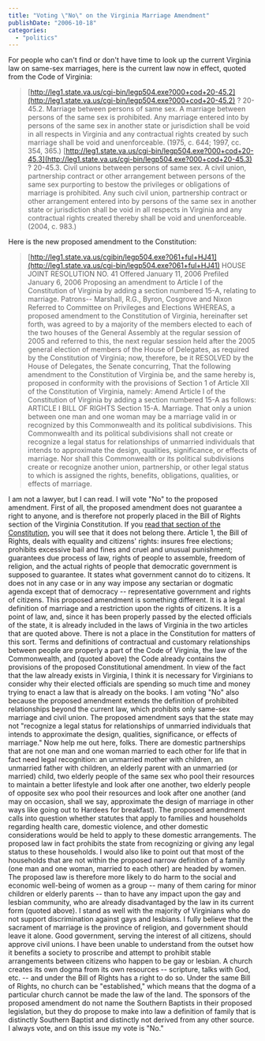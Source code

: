 ```yaml
---
title: "Voting \"No\" on the Virginia Marriage Amendment"
publishDate: "2006-10-18"
categories: 
  - "politics"
---
```


For people who can't find or don't have time to look up the current Virginia law on same-sex marriages, here is the current law now in effect, quoted from the Code of Virginia:

> [http://leg1.state.va.us/cgi-bin/legp504.exe?000+cod+20-45.2](http://leg1.state.va.us/cgi-bin/legp504.exe?000+cod+20-45.2) ? 20-45.2. Marriage between persons of same sex. A marriage between persons of the same sex is prohibited. Any marriage entered into by persons of the same sex in another state or jurisdiction shall be void in all respects in Virginia and any contractual rights created by such marriage shall be void and unenforceable. (1975, c. 644; 1997, cc. 354, 365.) [http://leg1.state.va.us/cgi-bin/legp504.exe?000+cod+20-45.3](http://leg1.state.va.us/cgi-bin/legp504.exe?000+cod+20-45.3) ? 20-45.3. Civil unions between persons of same sex. A civil union, partnership contract or other arrangement between persons of the same sex purporting to bestow the privileges or obligations of marriage is prohibited. Any such civil union, partnership contract or other arrangement entered into by persons of the same sex in another state or jurisdiction shall be void in all respects in Virginia and any contractual rights created thereby shall be void and unenforceable. (2004, c. 983.)

Here is the new proposed amendment to the Constitution:

> [http://leg1.state.va.us/cgibin/legp504.exe?061+ful+HJ41](http://leg1.state.va.us/cgi-bin/legp504.exe?061+ful+HJ41) HOUSE JOINT RESOLUTION NO. 41 Offered January 11, 2006 Prefiled January 6, 2006 Proposing an amendment to Article I of the Constitution of Virginia by adding a section numbered 15-A, relating to marriage. Patrons-- Marshall, R.G., Byron, Cosgrove and Nixon Referred to Committee on Privileges and Elections WHEREAS, a proposed amendment to the Constitution of Virginia, hereinafter set forth, was agreed to by a majority of the members elected to each of the two houses of the General Assembly at the regular session of 2005 and referred to this, the next regular session held after the 2005 general election of members of the House of Delegates, as required by the Constitution of Virginia; now, therefore, be it RESOLVED by the House of Delegates, the Senate concurring, That the following amendment to the Constitution of Virginia be, and the same hereby is, proposed in conformity with the provisions of Section 1 of Article XII of the Constitution of Virginia, namely: Amend Article I of the Constitution of Virginia by adding a section numbered 15-A as follows: ARTICLE I BILL OF RIGHTS Section 15-A. Marriage. That only a union between one man and one woman may be a marriage valid in or recognized by this Commonwealth and its political subdivisions. This Commonwealth and its political subdivisions shall not create or recognize a legal status for relationships of unmarried individuals that intends to approximate the design, qualities, significance, or effects of marriage. Nor shall this Commonwealth or its political subdivisions create or recognize another union, partnership, or other legal status to which is assigned the rights, benefits, obligations, qualities, or effects of marriage.

I am not a lawyer, but I can read. I will vote "No" to the proposed amendment. First of all, the proposed amendment does not guarantee a right to anyone, and is therefore not properly placed in the Bill of Rights section of the Virginia Constitution. If you [read that section of the Constitution](http://legis.state.va.us/Laws/search/constofva.pdf), you will see that it does not belong there. Article 1, the Bill of Rights, deals with equality and citizens' rights: insures free elections; prohibits excessive bail and fines and cruel and unusual punishment; guarantees due process of law, rights of people to assemble, freedom of religion, and the actual rights of people that democratic government is supposed to guarantee. It states what government cannot do to citizens. It does not in any case or in any way impose any sectarian or dogmatic agenda except that of democracy -- representative government and rights of citizens. This proposed amendment is something different. It is a legal definition of marriage and a restriction upon the rights of citizens. It is a point of law, and, since it has been properly passed by the elected officials of the state, it is already included in the laws of Virginia in the two articles that are quoted above. There is not a place in the Constitution for matters of this sort. Terms and definitions of contractual and customary relationships between people are properly a part of the Code of Virginia, the law of the Commonwealth, and (quoted above) the Code already contains the provisions of the proposed Constitutional amendment. In view of the fact that the law already exists in Virginia, I think it is necessary for Virginians to consider why their elected officials are spending so much time and money trying to enact a law that is already on the books. I am voting "No" also because the proposed amendment extends the definition of prohibited relationships beyond the current law, which prohibits only same-sex marriage and civil union. The proposed amendment says that the state may not "recognize a legal status for relationships of unmarried individuals that intends to approximate the design, qualities, significance, or effects of marriage." Now help me out here, folks. There are domestic partnerships that are not one man and one woman married to each other for life that in fact need legal recognition: an unmarried mother with children, an unmarried father with children, an elderly parent with an unmarried (or married) child, two elderly people of the same sex who pool their resources to maintain a better lifestyle and look after one another, two elderly people of opposite sex who pool their resources and look after one another (and may on occasion, shall we say, approximate the design of marriage in other ways like going out to Hardees for breakfast). The proposed amendment calls into question whether statutes that apply to families and households regarding health care, domestic violence, and other domestic considerations would be held to apply to these domestic arrangements. The proposed law in fact prohibits the state from recognizing or giving any legal status to these households. I would also like to point out that most of the households that are not within the proposed narrow definition of a family (one man and one woman, married to each other) are headed by women. The proposed law is therefore more likely to do harm to the social and economic well-being of women as a group -- many of them caring for minor children or elderly parents -- than to have any impact upon the gay and lesbian community, who are already disadvantaged by the law in its current form (quoted above). I stand as well with the majority of Virginians who do not support discrimination against gays and lesbians. I fully believe that the sacrament of marriage is the province of religion, and government should leave it alone. Good government, serving the interest of all citizens, should approve civil unions. I have been unable to understand from the outset how it benefits a society to proscribe and attempt to prohibit stable arrangements between citizens who happen to be gay or lesbian. A church creates its own dogma from its own resources -- scripture, talks with God, etc. -- and under the Bill of Rights has a right to do so. Under the same Bill of Rights, no church can be "established," which means that the dogma of a particular church cannot be made the law of the land. The sponsors of the proposed amendment do not name the Southern Baptists in their proposed legislation, but they do propose to make into law a definition of family that is distinctly Southern Baptist and distinctly not derived from any other source. I always vote, and on this issue my vote is "No."
